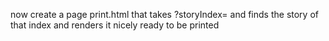 now create a page print.html that takes ?storyIndex= and finds the story of that index and renders it nicely ready to be printed
